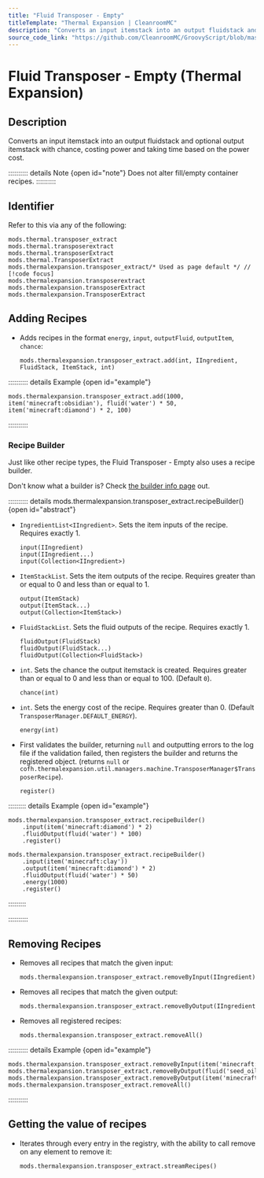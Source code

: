 ```yaml
---
title: "Fluid Transposer - Empty"
titleTemplate: "Thermal Expansion | CleanroomMC"
description: "Converts an input itemstack into an output fluidstack and optional output itemstack with chance, costing power and taking time based on the power cost."
source_code_link: "https://github.com/CleanroomMC/GroovyScript/blob/master/src/main/java/com/cleanroommc/groovyscript/compat/mods/thermalexpansion/machine/TransposerExtract.java"
---
```


# Fluid Transposer - Empty (Thermal Expansion)

## Description

Converts an input itemstack into an output fluidstack and optional output itemstack with chance, costing power and taking time based on the power cost.

:::::::::: details Note {open id="note"}
Does not alter fill/empty container recipes.
::::::::::

## Identifier

Refer to this via any of the following:

```groovy:no-line-numbers {5}
mods.thermal.transposer_extract
mods.thermal.transposerextract
mods.thermal.transposerExtract
mods.thermal.TransposerExtract
mods.thermalexpansion.transposer_extract/* Used as page default */ // [!code focus]
mods.thermalexpansion.transposerextract
mods.thermalexpansion.transposerExtract
mods.thermalexpansion.TransposerExtract
```


## Adding Recipes

- Adds recipes in the format `energy`, `input`, `outputFluid`, `outputItem`, `chance`:

    ```groovy:no-line-numbers
    mods.thermalexpansion.transposer_extract.add(int, IIngredient, FluidStack, ItemStack, int)
    ```

:::::::::: details Example {open id="example"}
```groovy:no-line-numbers
mods.thermalexpansion.transposer_extract.add(1000, item('minecraft:obsidian'), fluid('water') * 50, item('minecraft:diamond') * 2, 100)
```

::::::::::

### Recipe Builder

Just like other recipe types, the Fluid Transposer - Empty also uses a recipe builder.

Don't know what a builder is? Check [the builder info page](../../getting_started/builder.md) out.

:::::::::: details mods.thermalexpansion.transposer_extract.recipeBuilder() {open id="abstract"}
- `IngredientList<IIngredient>`. Sets the item inputs of the recipe. Requires exactly 1.

    ```groovy:no-line-numbers
    input(IIngredient)
    input(IIngredient...)
    input(Collection<IIngredient>)
    ```

- `ItemStackList`. Sets the item outputs of the recipe. Requires greater than or equal to 0 and less than or equal to 1.

    ```groovy:no-line-numbers
    output(ItemStack)
    output(ItemStack...)
    output(Collection<ItemStack>)
    ```

- `FluidStackList`. Sets the fluid outputs of the recipe. Requires exactly 1.

    ```groovy:no-line-numbers
    fluidOutput(FluidStack)
    fluidOutput(FluidStack...)
    fluidOutput(Collection<FluidStack>)
    ```

- `int`. Sets the chance the output itemstack is created. Requires greater than or equal to 0 and less than or equal to 100. (Default `0`).

    ```groovy:no-line-numbers
    chance(int)
    ```

- `int`. Sets the energy cost of the recipe. Requires greater than 0. (Default `TransposerManager.DEFAULT_ENERGY`).

    ```groovy:no-line-numbers
    energy(int)
    ```

- First validates the builder, returning `null` and outputting errors to the log file if the validation failed, then registers the builder and returns the registered object. (returns `null` or `cofh.thermalexpansion.util.managers.machine.TransposerManager$TransposerRecipe`).

    ```groovy:no-line-numbers
    register()
    ```

::::::::: details Example {open id="example"}
```groovy:no-line-numbers
mods.thermalexpansion.transposer_extract.recipeBuilder()
    .input(item('minecraft:diamond') * 2)
    .fluidOutput(fluid('water') * 100)
    .register()

mods.thermalexpansion.transposer_extract.recipeBuilder()
    .input(item('minecraft:clay'))
    .output(item('minecraft:diamond') * 2)
    .fluidOutput(fluid('water') * 50)
    .energy(1000)
    .register()
```

:::::::::

::::::::::

## Removing Recipes

- Removes all recipes that match the given input:

    ```groovy:no-line-numbers
    mods.thermalexpansion.transposer_extract.removeByInput(IIngredient)
    ```

- Removes all recipes that match the given output:

    ```groovy:no-line-numbers
    mods.thermalexpansion.transposer_extract.removeByOutput(IIngredient)
    ```

- Removes all registered recipes:

    ```groovy:no-line-numbers
    mods.thermalexpansion.transposer_extract.removeAll()
    ```

:::::::::: details Example {open id="example"}
```groovy:no-line-numbers
mods.thermalexpansion.transposer_extract.removeByInput(item('minecraft:sponge:1'))
mods.thermalexpansion.transposer_extract.removeByOutput(fluid('seed_oil'))
mods.thermalexpansion.transposer_extract.removeByOutput(item('minecraft:bowl'))
mods.thermalexpansion.transposer_extract.removeAll()
```

::::::::::

## Getting the value of recipes

- Iterates through every entry in the registry, with the ability to call remove on any element to remove it:

    ```groovy:no-line-numbers
    mods.thermalexpansion.transposer_extract.streamRecipes()
    ```
